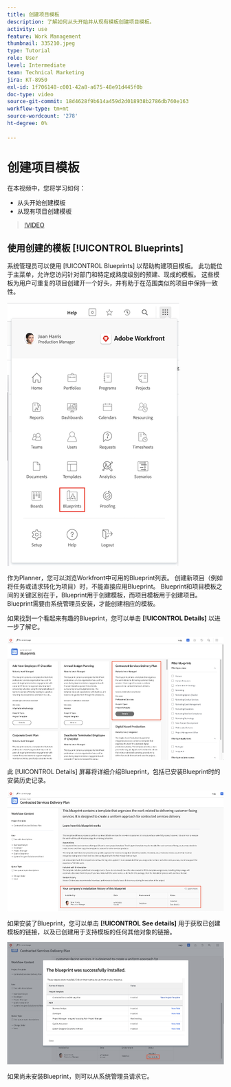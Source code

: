 ```yaml
---
title: 创建项目模板
description: 了解如何从头开始并从现有模板创建项目模板。
activity: use
feature: Work Management
thumbnail: 335210.jpeg
type: Tutorial
role: User
level: Intermediate
team: Technical Marketing
jira: KT-8950
exl-id: 1f706148-c001-42a8-a675-48e91d445f0b
doc-type: video
source-git-commit: 18d4628f9b614a459d2d018938b2786db760e163
workflow-type: tm+mt
source-wordcount: '278'
ht-degree: 0%

---
```


# 创建项目模板

在本视频中，您将学习如何：

* 从头开始创建模板
* 从现有项目创建模板

>[!VIDEO](https://video.tv.adobe.com/v/335210/?quality=12&learn=on)

## 使用创建的模板 [!UICONTROL Blueprints]

系统管理员可以使用 [!UICONTROL Blueprints] 以帮助构建项目模板。 此功能位于主菜单，允许您访问针对部门和特定成熟度级别的预建、现成的模板。 这些模板为用户可重复的项目创建开一个好头，并有助于在范围类似的项目中保持一致性。

![主菜单中的Blueprint](assets/pt-blueprints-01.png)

作为Planner，您可以浏览Workfront中可用的Blueprint列表。 创建新项目（例如将任务或请求转化为项目）时，不能直接应用Blueprint。 Blueprint和项目模板之间的关键区别在于，Blueprint用于创建模板，而项目模板用于创建项目。 Blueprint需要由系统管理员安装，才能创建相应的模板。

如果找到一个看起来有趣的Blueprint，您可以单击 **[!UICONTROL Details]** 以进一步了解它。

![Blueprint列表](assets/pt-blueprints-02.png)

此 [!UICONTROL Details] 屏幕将详细介绍Blueprint，包括已安装Blueprint时的安装历史记录。

![有关使用Blueprint的详细信息](assets/pt-blueprints-03.png)

如果安装了Blueprint，您可以单击 **[!UICONTROL See details]** 用于获取已创建模板的链接，以及已创建用于支持模板的任何其他对象的链接。

![有关安装Blueprint的详细信息](assets/pt-blueprints-04.png)

如果尚未安装Blueprint，则可以从系统管理员请求它。
